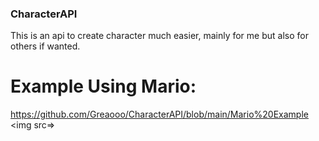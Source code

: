 ### CharacterAPI 

This is an api to create character much easier, mainly for me but also for others if wanted.

# Example Using Mario:
https://github.com/Greaooo/CharacterAPI/blob/main/Mario%20Example
<img src=>
